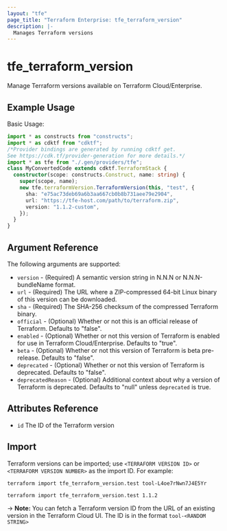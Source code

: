 ```yaml
---
layout: "tfe"
page_title: "Terraform Enterprise: tfe_terraform_version"
description: |-
  Manages Terraform versions
---
```


# tfe_terraform_version

Manage Terraform versions available on Terraform Cloud/Enterprise.

## Example Usage

Basic Usage:

```typescript
import * as constructs from "constructs";
import * as cdktf from "cdktf";
/*Provider bindings are generated by running cdktf get.
See https://cdk.tf/provider-generation for more details.*/
import * as tfe from "./.gen/providers/tfe";
class MyConvertedCode extends cdktf.TerraformStack {
  constructor(scope: constructs.Construct, name: string) {
    super(scope, name);
    new tfe.terraformVersion.TerraformVersion(this, "test", {
      sha: "e75ac73deb69a6b3aa667cb0b8b731aee79e2904",
      url: "https://tfe-host.com/path/to/terraform.zip",
      version: "1.1.2-custom",
    });
  }
}

```

## Argument Reference

The following arguments are supported:

* `version` - (Required) A semantic version string in N.N.N or N.N.N-bundleName format.
* `url` - (Required) The URL where a ZIP-compressed 64-bit Linux binary of this version can be downloaded.
* `sha` - (Required) The SHA-256 checksum of the compressed Terraform binary.
* `official` - (Optional) Whether or not this is an official release of Terraform. Defaults to "false".
* `enabled` - (Optional) Whether or not this version of Terraform is enabled for use in Terraform Cloud/Enterprise. Defaults to "true".
* `beta` - (Optional) Whether or not this version of Terraform is beta pre-release. Defaults to "false".
* `deprecated` - (Optional) Whether or not this version of Terraform is deprecated. Defaults to "false".
* `deprecatedReason` - (Optional) Additional context about why a version of Terraform is deprecated. Defaults to "null" unless `deprecated` is true.

## Attributes Reference

* `id` The ID of the Terraform version

## Import

Terraform versions can be imported; use `<TERRAFORM VERSION ID>` or `<TERRAFORM VERSION NUMBER>` as the import ID. For example:

```shell
terraform import tfe_terraform_version.test tool-L4oe7rNwn7J4E5Yr
```

```shell
terraform import tfe_terraform_version.test 1.1.2
```

-> **Note:** You can fetch a Terraform version ID from the URL of an existing version in the Terraform Cloud UI. The ID is in the format `tool-<RANDOM STRING>`

<!-- cache-key: cdktf-0.17.0-pre.15 input-432c6fecfa9af93e492bead8b0ced7287250b8cd14070d2af0bbbadc42927b88 -->